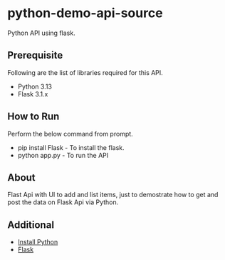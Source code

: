 # python-demo-api-source
Python API using flask.

## Prerequisite

Following are the list of libraries required for this API.

- Python 3.13
- Flask 3.1.x

## How to Run
Perform the below command from prompt.
- pip install Flask - To install the flask.
- python app.py - To run the API

## About

Flast Api with UI to add and list items, just to demostrate how to get and post the data on Flask Api via Python.

## Additional 
- [Install Python](https://www.python.org/doc/versions/)
- [Flask](https://flask.palletsprojects.com/en/stable/)

